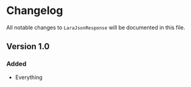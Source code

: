 # Changelog

All notable changes to `LaraJsonResponse` will be documented in this file.

## Version 1.0

### Added
- Everything
